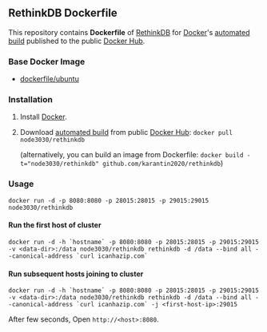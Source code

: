 ## RethinkDB Dockerfile


This repository contains **Dockerfile** of [RethinkDB](http://www.rethinkdb.com/) for [Docker](https://www.docker.com/)'s [automated build](https://hub.docker.com/r/node3030/rethinkdb/) published to the public [Docker Hub](https://hub.docker.com/).


### Base Docker Image

* [dockerfile/ubuntu](http://dockerfile.github.io/#/ubuntu)


### Installation

1. Install [Docker](https://www.docker.com/).

2. Download [automated build](https://hub.docker.com/r/node3030/rethinkdb) from public [Docker Hub](https://hub.docker.com/): `docker pull node3030/rethinkdb`

   (alternatively, you can build an image from Dockerfile: `docker build -t="node3030/rethinkdb" github.com/karantin2020/rethinkdb`)


### Usage

    docker run -d -p 8080:8080 -p 28015:28015 -p 29015:29015 node3030/rethinkdb

#### Run the first host of cluster

    docker run -d -h `hostname` -p 8080:8080 -p 28015:28015 -p 29015:29015 -v <data-dir>:/data node3030/rethinkdb rethinkdb -d /data --bind all --canonical-address `curl icanhazip.com`

#### Run subsequent hosts joining to cluster

    docker run -d -h `hostname` -p 8080:8080 -p 28015:28015 -p 29015:29015 -v <data-dir>:/data node3030/rethinkdb rethinkdb -d /data --bind all --canonical-address `curl icanhazip.com` -j <first-host-ip>:29015

After few seconds, Open `http://<host>:8080`.
